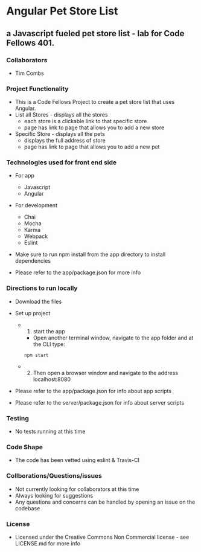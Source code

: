 # Angular Pet Store List
## a Javascript fueled pet store list - lab for Code Fellows 401.

### Collaborators
  - Tim Combs


### Project Functionality
  - This is a Code Fellows Project to create a pet store list that uses Angular.
  - List all Stores - displays all the stores
    - each store is a clickable link to that specific store
    - page has link to page that allows you to add a new store
  - Specific Store - displays all the pets
    - displays the full address of store
    - page has link to page that allows you to add a new pet


### Technologies used for front end side
  - For app
    - Javascript
    - Angular

  - For development
    - Chai
    - Mocha
    - Karma
    - Webpack
    - Eslint

  - Make sure to run npm install from the app directory to install dependencies
  - Please refer to the app/package.json for more info


### Directions to run locally
  - Download the files
  - Set up project

    - 1) start the app
      - Open another terminal window, navigate to the app folder and at the CLI type: 
      ```
      npm start
      ```
    - 2) Then open a browser window and navigate to the address localhost:8080

  - Please refer to the app/package.json for info about app scripts
  - Please refer to the server/package.json for info about server scripts


### Testing

- No tests running at this time

### Code Shape
  - The code has been vetted using eslint & Travis-CI

### Collborations/Questions/issues
  - Not currently looking for collaborators at this time
  - Always looking for suggestions
  - Any questions and concerns can be handled by opening an issue on the codebase

### License
  - Licensed under the Creative Commons Non Commercial license - see LICENSE.md for more info
